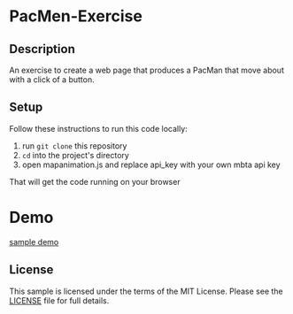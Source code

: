 # PacMen-Exercise

## Description

An exercise to create a web page that produces a PacMan that move about with a click of a button.

## Setup

Follow these instructions to run this code locally:

1. run `git clone` this repository
1. `cd` into the project's directory
1. open mapanimation.js and replace api_key with your own mbta api key

That will get the code running on your browser

# Demo

[sample demo](https://sanac007.github.io/PacMen-Exercise/)

## License

This sample is licensed under the terms of the MIT License.
Please see the [LICENSE](LICENSE) file for full details.